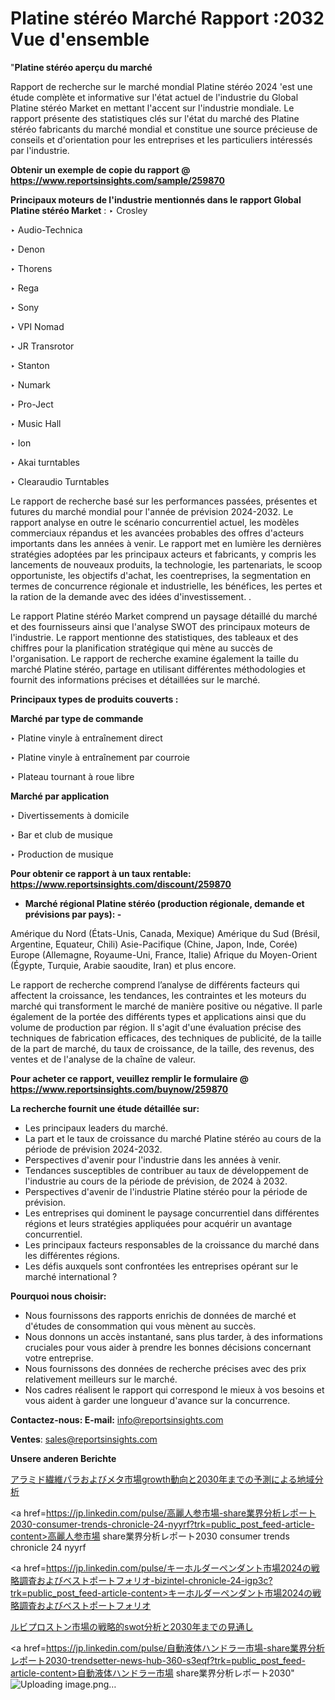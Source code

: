 # Platine stéréo Marché Rapport :2032 Vue d'ensemble

"<strong>Platine stéréo aperçu du marché</strong>

Rapport de recherche sur le marché mondial Platine stéréo 2024 'est une étude complète et informative sur l'état actuel de l'industrie du Global Platine stéréo Market en mettant l'accent sur l'industrie mondiale. Le rapport présente des statistiques clés sur l'état du marché des Platine stéréo fabricants du marché mondial et constitue une source précieuse de conseils et d'orientation pour les entreprises et les particuliers intéressés par l'industrie.

<strong>Obtenir un exemple de copie du rapport @ <a href=https://www.reportsinsights.com/sample/259870>https://www.reportsinsights.com/sample/259870</a></strong>

<strong>Principaux moteurs de l'industrie mentionnés dans le rapport Global Platine stéréo Market</strong> :
‣ Crosley

‣ Audio-Technica

‣ Denon

‣ Thorens

‣ Rega

‣ Sony

‣ VPI Nomad

‣ JR Transrotor

‣ Stanton

‣ Numark

‣ Pro-Ject

‣ Music Hall

‣ Ion

‣ Akai turntables

‣ Clearaudio Turntables

Le rapport de recherche basé sur les performances passées, présentes et futures du marché mondial pour l'année de prévision 2024-2032. Le rapport analyse en outre le scénario concurrentiel actuel, les modèles commerciaux répandus et les avancées probables des offres d'acteurs importants dans les années à venir. Le rapport met en lumière les dernières stratégies adoptées par les principaux acteurs et fabricants, y compris les lancements de nouveaux produits, la technologie, les partenariats, le scoop opportuniste, les objectifs d'achat, les coentreprises, la segmentation en termes de concurrence régionale et industrielle, les bénéfices, les pertes et la ration de la demande avec des idées d'investissement. .

Le rapport Platine stéréo Market comprend un paysage détaillé du marché et des fournisseurs ainsi que l'analyse SWOT des principaux moteurs de l'industrie. Le rapport mentionne des statistiques, des tableaux et des chiffres pour la planification stratégique qui mène au succès de l'organisation. Le rapport de recherche examine également la taille du marché Platine stéréo, partage en utilisant différentes méthodologies et fournit des informations précises et détaillées sur le marché.

<strong>Principaux types de produits couverts :</strong>

<strong>Marché par type de commande</strong>

‣ Platine vinyle à entraînement direct

‣ Platine vinyle à entraînement par courroie

‣ Plateau tournant à roue libre

<strong>Marché par application</strong>

‣ Divertissements à domicile

‣ Bar et club de musique

‣ Production de musique

<strong>Pour obtenir ce rapport à un taux rentable: <a href=https://www.reportsinsights.com/discount/259870>https://www.reportsinsights.com/discount/259870</a></strong>
<ul>
  <li><strong>Marché régional Platine stéréo (production régionale, demande et prévisions par pays): -</strong></li>
</ul>
Amérique du Nord (États-Unis, Canada, Mexique)
Amérique du Sud (Brésil, Argentine, Equateur, Chili)
Asie-Pacifique (Chine, Japon, Inde, Corée)
Europe (Allemagne, Royaume-Uni, France, Italie)
Afrique du Moyen-Orient (Égypte, Turquie, Arabie saoudite, Iran) et plus encore.

Le rapport de recherche comprend l’analyse de différents facteurs qui affectent la croissance, les tendances, les contraintes et les moteurs du marché qui transforment le marché de manière positive ou négative. Il parle également de la portée des différents types et applications ainsi que du volume de production par région. Il s'agit d'une évaluation précise des techniques de fabrication efficaces, des techniques de publicité, de la taille de la part de marché, du taux de croissance, de la taille, des revenus, des ventes et de l'analyse de la chaîne de valeur.

<strong>Pour acheter ce rapport, veuillez remplir le formulaire @   <a href=https://www.reportsinsights.com/buynow/259870>https://www.reportsinsights.com/buynow/259870</a></strong>

<strong>La recherche fournit une étude détaillée sur:</strong>
<ul>
  <li>Les principaux leaders du marché.</li>
  <li>La part et le taux de croissance du marché Platine stéréo au cours de la période de prévision 2024-2032.</li>
  <li>Perspectives d'avenir pour l'industrie dans les années à venir.</li>
  <li>Tendances susceptibles de contribuer au taux de développement de l'industrie au cours de la période de prévision, de 2024 à 2032.</li>
  <li>Perspectives d'avenir de l'industrie Platine stéréo pour la période de prévision.</li>
  <li>Les entreprises qui dominent le paysage concurrentiel dans différentes régions et leurs stratégies appliquées pour acquérir un avantage concurrentiel.</li>
  <li>Les principaux facteurs responsables de la croissance du marché dans les différentes régions.</li>
  <li>Les défis auxquels sont confrontées les entreprises opérant sur le marché international ?</li>
</ul>
<strong>Pourquoi nous choisir:</strong>
<ul>
  <li>Nous fournissons des rapports enrichis de données de marché et d'études de consommation qui vous mènent au succès.</li>
  <li>Nous donnons un accès instantané, sans plus tarder, à des informations cruciales pour vous aider à prendre les bonnes décisions concernant votre entreprise.</li>
  <li>Nous fournissons des données de recherche précises avec des prix relativement meilleurs sur le marché.</li>
  <li>Nos cadres réalisent le rapport qui correspond le mieux à vos besoins et vous aident à garder une longueur d'avance sur la concurrence.</li>
</ul>
<strong>Contactez-nous:
</strong><strong>E-mail:</strong> <a href=mailto:info@reportsinsights.com>info@reportsinsights.com</a>

<strong>Ventes</strong>: <a href=mailto:sales@reportsinsights.com>sales@reportsinsights.com</a>

<strong>Unsere anderen Berichte</strong>

<a href=https://www.linkedin.com/pulse/アラミド繊維パラおよびメタ市場growth動向と2030年までの予測による地域分析-tribunal-analytics-360-uyref/>アラミド繊維パラおよびメタ市場growth動向と2030年までの予測による地域分析</a>

<a href=https://jp.linkedin.com/pulse/高麗人参市場-share業界分析レポート2030-consumer-trends-chronicle-24-nyyrf?trk=public_post_feed-article-content>高麗人参市場 share業界分析レポート2030 consumer trends chronicle 24 nyyrf</a>

<a href=https://jp.linkedin.com/pulse/キーホルダーペンダント市場2024の戦略調査およびベストポートフォリオ-bizintel-chronicle-24-igp3c?trk=public_post_feed-article-content>キーホルダーペンダント市場2024の戦略調査およびベストポートフォリオ</a>

<a href=https://www.linkedin.com/pulse/ルビプロストン市場の戦略的swot分析と2030年までの見通し-community-market-research-e5jvf/>ルビプロストン市場の戦略的swot分析と2030年までの見通し</a>

<a href=https://jp.linkedin.com/pulse/自動液体ハンドラー市場-share業界分析レポート2030-trendsetter-news-hub-360-s3eqf?trk=public_post_feed-article-content>自動液体ハンドラー市場 share業界分析レポート2030</a>"
![Uploading image.png…]()
